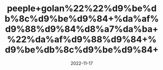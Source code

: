 ---
title: 'peeple+golan%22%22%d9%be%db%8c%d9%be%d9%84+%da%af%d9%88%d9%84%d8%a7%da%ba+%22%da%af%d9%88%d9%84+%d9%be%db%8c%d9%be%d9%84+'
date: '2022-11-17' 
metatag: '' 
inventory: '0' 
draft: false 
# meta description 
shortDescripton: ''
description: 'Herbs+%d8%ac%da%91%db%8c+%d8%a8%d9%88%d9%b9%db%8c'
longdescription: ''
tags: ''
brand: ''
subCategory: ''
unit: '10 gm-Pk'
sellCount: '0'
featured: True
# product Price
price: '20.0'
# Product Short Description
shortDescription: ''
productID: '94BA44BE-3D49-ED11-996A-005056B3A416'
type: 'products'
category: 'Herbs+%d8%ac%da%91%db%8c+%d8%a8%d9%88%d9%b9%db%8c' 
thumnailproduct: 'https://eraconnect.blob.core.windows.net/product-images/aminsaddiquidawakhana/8b0855a4-5fa9-4b38-8d5f-9008c5540eb0.webp' 
images:
  - image: 'https://eraconnect.blob.core.windows.net/product-images/aminsaddiquidawakhana/8b0855a4-5fa9-4b38-8d5f-9008c5540eb0.webp'  
Variants:
---